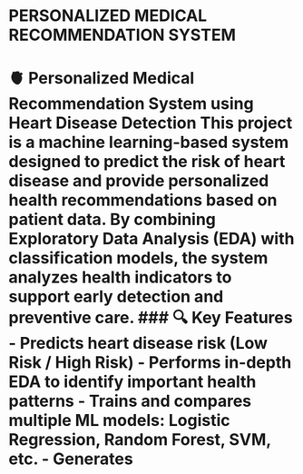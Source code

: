 # PERSONALIZED MEDICAL RECOMMENDATION SYSTEM
# 🫀 Personalized Medical Recommendation System using Heart Disease Detection  This project is a machine learning-based system designed to predict the risk of heart disease and provide personalized health recommendations based on patient data. By combining **Exploratory Data Analysis (EDA)** with classification models, the system analyzes health indicators to support early detection and preventive care.  ### 🔍 Key Features - Predicts heart disease risk (Low Risk / High Risk) - Performs in-depth EDA to identify important health patterns - Trains and compares multiple ML models: Logistic Regression, Random Forest, SVM, etc. - Generates
